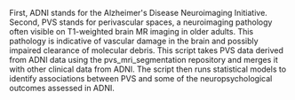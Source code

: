 First, ADNI stands for the Alzheimer's Disease Neuroimaging Initiative.
Second, PVS stands for perivascular spaces, a neuroimaging pathology often visible on T1-weighted brain MR imaging in older adults. This pathology is indicative of vascular damage in the brain and possibly impaired clearance of molecular debris.
This script takes PVS data derived from ADNI data using the pvs_mri_segmentation repository and merges it with other clinical data from ADNI.
The script then runs statistical models to identify associations between PVS and some of the neuropsychological outcomes assessed in ADNI.
